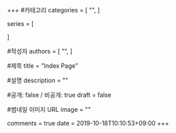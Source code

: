 +++
#카테고리
categories = [
    "",
]

series = [
    
]

#작성자
authors = [
    "",
]

#제목
title = "Index Page"

#설명
description = ""

#공개: false / 비공개: true
draft = false

#썸네일 이미지 URL
image = ""

comments = true
date = 2019-10-18T10:10:53+09:00
+++

<!-- 게시글 내용 -->